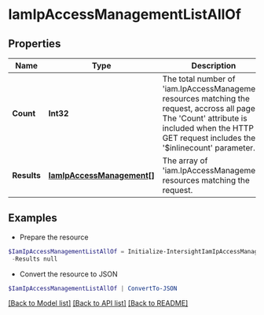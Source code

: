 # IamIpAccessManagementListAllOf
## Properties

Name | Type | Description | Notes
------------ | ------------- | ------------- | -------------
**Count** | **Int32** | The total number of &#39;iam.IpAccessManagement&#39; resources matching the request, accross all pages. The &#39;Count&#39; attribute is included when the HTTP GET request includes the &#39;$inlinecount&#39; parameter. | [optional] 
**Results** | [**IamIpAccessManagement[]**](IamIpAccessManagement.md) | The array of &#39;iam.IpAccessManagement&#39; resources matching the request. | [optional] 

## Examples

- Prepare the resource
```powershell
$IamIpAccessManagementListAllOf = Initialize-IntersightIamIpAccessManagementListAllOf  -Count null `
 -Results null
```

- Convert the resource to JSON
```powershell
$IamIpAccessManagementListAllOf | ConvertTo-JSON
```

[[Back to Model list]](../README.md#documentation-for-models) [[Back to API list]](../README.md#documentation-for-api-endpoints) [[Back to README]](../README.md)

